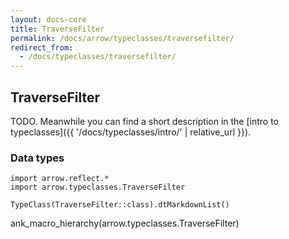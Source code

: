 ```yaml
---
layout: docs-core
title: TraverseFilter
permalink: /docs/arrow/typeclasses/traversefilter/
redirect_from:
  - /docs/typeclasses/traversefilter/
---
```


## TraverseFilter




TODO. Meanwhile you can find a short description in the [intro to typeclasses]({{ '/docs/typeclasses/intro/' | relative_url }}).


### Data types

```kotlin:ank:replace
import arrow.reflect.*
import arrow.typeclasses.TraverseFilter

TypeClass(TraverseFilter::class).dtMarkdownList()
```

ank_macro_hierarchy(arrow.typeclasses.TraverseFilter)

